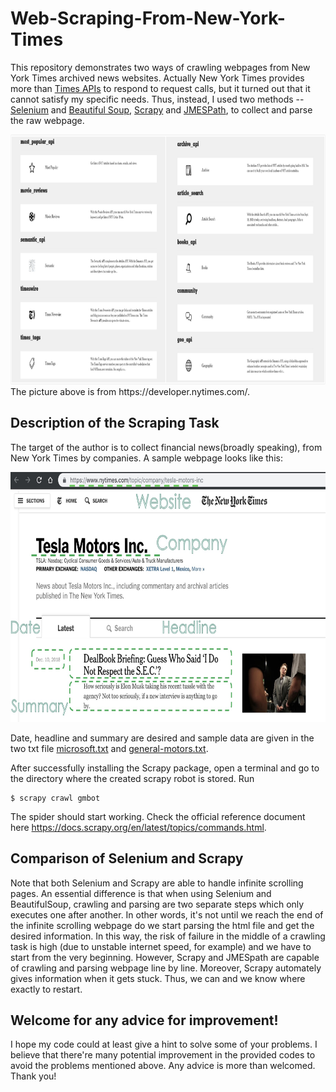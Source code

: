 # Web-Scraping-From-New-York-Times

This repository demonstrates two ways of crawling webpages from  New York Times archived news websites. 
Actually New York Times provides more than [Times APIs](https://developer.nytimes.com/) to respond to request calls, but it turned out that it cannot satisfy my specific needs. Thus, instead, I used two methods -- [Selenium](https://selenium-python.readthedocs.io/) and [Beautiful Soup](https://www.crummy.com/software/BeautifulSoup/bs4/doc/), [Scrapy](https://scrapy.org/) and [JMESPath](http://jmespath.org/), to collect and parse the raw webpage. 

<img src = "New York Times APIs At A Glance.png" height = "400">
The picture above is from https://developer.nytimes.com/.

## Description of the Scraping Task
The target of the author is to collect financial news(broadly speaking), from New York Times by companies. A sample webpage looks like this:

<img src = "Sample Webpage.jpg" height = "400">

Date, headline and summary are desired and sample data are given in the two txt file [microsoft.txt](../blob/master/microsoft.txt) and [general-motors.txt](../blob/master/general-motors.txt).

After successfully installing the Scrapy package, open a terminal and go to the directory where the created scrapy robot is stored. Run 
```
$ scrapy crawl gmbot
```
The spider should start working. Check the official reference document here https://docs.scrapy.org/en/latest/topics/commands.html.

## Comparison of Selenium and Scrapy
Note that both Selenium and Scrapy are able to handle infinite scrolling pages. An essential difference is that when using Selenium and BeautifulSoup, crawling and parsing are two separate steps which only executes one after another. In other words, it's not until we reach the end of the infinite scrolling webpage do we start parsing the html file and get the desired information. In this way, the risk of failure in the middle of a crawling task is high (due to unstable internet speed, for example) and we have to start from the very beginning. However, Scrapy and JMESpath are capable of crawling and parsing webpage line by line. Moreover, Scrapy automately gives information when it gets stuck. Thus, we can and we know where exactly to restart. 


## Welcome for any advice for improvement!
I hope my code could at least give a hint to solve some of your problems.
I believe that there're many potential improvement in the provided codes to avoid the problems mentioned above. 
Any advice is more than welcomed. Thank you!

